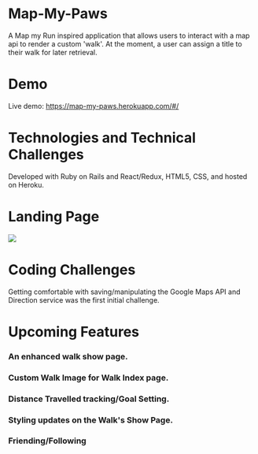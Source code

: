 # Map-My-Paws
A Map my Run inspired application that allows users to interact with a map api to render a custom 'walk'.
At the moment, a user can assign a title to their walk for later retrieval. 

# Demo
Live demo: https://map-my-paws.herokuapp.com/#/

# Technologies and Technical Challenges
Developed with Ruby on Rails and React/Redux, HTML5, CSS, and hosted on Heroku.

# Landing Page

![](README_images/Splashpage.png)

# Coding Challenges
Getting comfortable with saving/manipulating the Google Maps API and Direction service was the first initial challenge. 

# Upcoming Features
### An enhanced walk show page.  

### Custom Walk Image for Walk Index page. 

### Distance Travelled tracking/Goal Setting. 

### Styling updates on the Walk's Show Page.  

### Friending/Following
